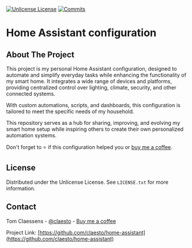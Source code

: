 [![Unlicense License][license-shield]][license-url]
[![Commits][commits-shield]][commits-url]

# Home Assistant configuration

## About The Project
This project is my personal Home Assistant configuration, designed to automate and simplify everyday tasks while enhancing the functionality of my smart home. It integrates a wide range of devices and platforms, providing centralized control over lighting, climate, security, and other connected systems.

With custom automations, scripts, and dashboards, this configuration is tailored to meet the specific needs of my household.

This repository serves as a hub for sharing, improving, and evolving my smart home setup while inspiring others to create their own personalized automation systems.


Don't forget to :star: if this configuration helped you or [buy me a coffee](https://paypal.me/tomclaessens).

## License

Distributed under the Unlicense License. See `LICENSE.txt` for more information.

## Contact

Tom Claessens - [@claesto](https://twitter.com/claesto) - [Buy me a coffee](https://paypal.me/tomclaessens)

Project Link: [https://github.com/claesto/home-assistant](https://github.com/claesto/home-assistant)

[license-shield]: https://img.shields.io/github/license/claesto/home-assistant.svg?style=for-the-badge
[license-url]: https://github.com/claesto/home-assistant
[commits-shield]: https://img.shields.io/github/commit-activity/y/claesto/home-assistant.svg?style=for-the-badge
[commits-url]: https://github.com/claesto/home-assistant/commits/master/